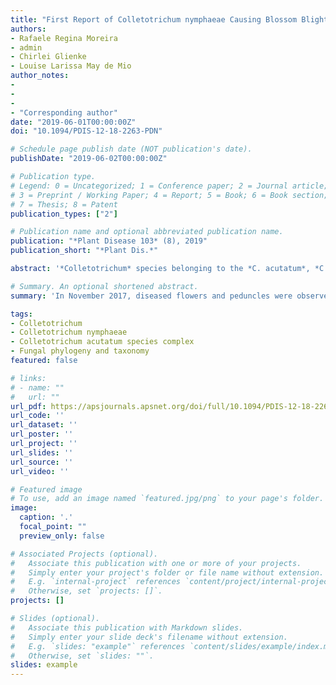 ```yaml
---
title: "First Report of Colletotrichum nymphaeae Causing Blossom Blight, Peduncle Rot, and Fruit Rot on Pyrus pyrifolia in Brazil"
authors:
- Rafaele Regina Moreira
- admin
- Chirlei Glienke
- Louise Larissa May de Mio
author_notes:
-
-
-
- "Corresponding author"
date: "2019-06-01T00:00:00Z"
doi: "10.1094/PDIS-12-18-2263-PDN"

# Schedule page publish date (NOT publication's date).
publishDate: "2019-06-02T00:00:00Z"

# Publication type.
# Legend: 0 = Uncategorized; 1 = Conference paper; 2 = Journal article;
# 3 = Preprint / Working Paper; 4 = Report; 5 = Book; 6 = Book section;
# 7 = Thesis; 8 = Patent
publication_types: ["2"]

# Publication name and optional abbreviated publication name.
publication: "*Plant Disease 103* (8), 2019"
publication_short: "*Plant Dis.*"

abstract: '*Colletotrichum* species belonging to the *C. acutatum*, *C. gloeosporioides*, and *C. boninense* complexes were reported in *Pyrus* spp. to cause lesions on fruits and leaves (Fu et al. 2019). In November 2017, diseased flowers and peduncles were observed in a Japanese pear (Pyrus pyrifolia) orchard cultivar Hosui in Campo Largo and Quatro Barras, Paraná, Brazil. On the surface of the decayed tissue, acervuli and orange conidial masses were found. Pure cultures were obtained following monosporic isolation and grown on potato dextrose agar (PDA) at 25°C with a 12-h photoperiod under fluorescent light for 7 days. The colony color was white to gray on the surface and orange on the bottom of the dish. The conidia were one-celled, hyaline, fusiform, and with a length and width ranging between 9 and 20 μm, and between 3 and 6.5 μm, respectively. These morphological characteristics correspond to *Colletotrichum nymphaeae* (Pass.) Aa and several other phylogenetically close species (Damm et al. 2012). In order to perform the pathogenicity test, a suspension containing 1 × 104 conidia/ml was prepared from the monosporic isolates (PpCnPR17_02 and PpCnPR17_03) with 1-week-old cultures growing on PDA medium at 25°C with a 12-h photoperiod under fluorescent light. An aliquot of 20 µl of the suspension was deposited on the surface of flower structures, peduncles, and wounded ripe fruits of *P. pyrifolia* cultivar Hosui. Sterile distilled water drops served as controls. Each isolate treatment was arranged in a completely randomized design with five replications for fruit and peduncles and 10 replications for flowers. The inoculated structures were maintained in moist chambers for 20 days at 25 ± 2°C with a 12-h photoperiod under fluorescent light. Only the inoculated structures showed symptoms. Lesions, after inoculation, were observed in 3 days on flower structures, in 11 days on peduncles, and in 3 days on wounded ripe fruits. The pathogen was reisolated from the lesions. Colony and conidia morphology were identical to those of the original isolates, confirming Koch’s postulates. Fungal isolates were also characterized by sequencing of the internal transcribed spacer (ITS) rDNA using ITS1/IT4 primers, glyceraldehyde-3-phosphate dehydrogenase (GAPDH) using GDF1/GDR1 primers, chitin synthase 1 (CHS-1) using CHS-354R/CHS-79F, and β-tubulin (TUB2) using BT2Fd/Bt-2b primers (Damm et al. 2012). Phylogenetic analysis was performed with the concatenated sequence alignment of four genes (ITS, GAPDH, CHS-1, and TUB2) using MEGA 6.0 software. The nucleotide sequences were deposited at GenBank (ITS, MK659663, MK659799; GAPDH, MK673275, MK673276; CHS-1, MK673273, MK673274; and TUB, MK681922, MK681923). A Bayesian inference phylogenetic tree showed that the isolates PpCnPR17_02 and PpCnPR17_03 from *P. pyrifolia* clustered in one separate clade with sequences of *C. nymphaeae* deposited at GenBank (CBS129928 and IMI370491). Isolates identified as *C. nymphaeae* are considered as part of the *C. acutatum* species complex (Damm et al. 2012). To our knowledge, this is the first report of *C. nymphaeae* causing symptoms in flowers, peduncles, and fruits of pear in South America.'

# Summary. An optional shortened abstract.
summary: 'In November 2017, diseased flowers and peduncles were observed in a Japanese pear (*Pyrus pyrifolia*) orchard cultivar Hosui in Campo Largo and Quatro Barras, Paraná, Brazil. On the surface of the decayed tissue, acervuli and orange conidial masses were found. Isolates were identified as C. nymphaeae and are considered as part of the *C. acutatum* species complex (Damm et al. 2012). To our knowledge, this is the first report of *C. nymphaeae* causing symptoms in flowers, peduncles, and fruits of pear in South America.'

tags:
- Colletotrichum
- Colletotrichum nymphaeae
- Colletotrichum acutatum species complex
- Fungal phylogeny and taxonomy
featured: false

# links:
# - name: ""
#   url: ""
url_pdf: https://apsjournals.apsnet.org/doi/full/10.1094/PDIS-12-18-2263-PDN
url_code: ''
url_dataset: ''
url_poster: ''
url_project: ''
url_slides: ''
url_source: ''
url_video: ''

# Featured image
# To use, add an image named `featured.jpg/png` to your page's folder. 
image:
  caption: '.'
  focal_point: ""
  preview_only: false

# Associated Projects (optional).
#   Associate this publication with one or more of your projects.
#   Simply enter your project's folder or file name without extension.
#   E.g. `internal-project` references `content/project/internal-project/index.md`.
#   Otherwise, set `projects: []`.
projects: []

# Slides (optional).
#   Associate this publication with Markdown slides.
#   Simply enter your slide deck's filename without extension.
#   E.g. `slides: "example"` references `content/slides/example/index.md`.
#   Otherwise, set `slides: ""`.
slides: example
---
```


